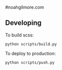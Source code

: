 #noahgilmore.com

## Developing

To build scss:
```
python scripts/build.py
```

To deploy to production:
```
python scripts/push.py
```